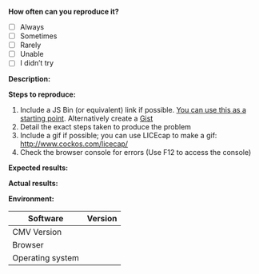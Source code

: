 <!--

If you’re filing a bug, please provide the following information:
-->

__How often can you reproduce it?__ <!-- Use [x] to mark your choice. -->

- [ ] Always
- [ ] Sometimes
- [ ] Rarely
- [ ] Unable
- [ ] I didn’t try

<!-- Please provide a detailed description of the issue. Include specific details to help us understand the problem. -->

__Description:__



<!-- List the step-by-step process to reproduce the issue. -->

__Steps to reproduce:__

1. Include a JS Bin (or equivalent) link if possible. [You can use this as a starting point](http://jsbin.com/purinunuda/edit?js,output). Alternatively create a [Gist](gist.github.com)
2. Detail the exact steps taken to produce the problem
3. Include a gif if possible; you can use LICEcap to make a gif: http://www.cockos.com/licecap/
4. Check the browser console for errors (Use F12 to access the console)

<!-- Describe what you expected to have happen after completing the steps above. -->

__Expected results:__



<!-- Describe what actually happened after completing the steps above. -->

__Actual results:__



<!-- Include details about your environment. -->

__Environment:__

| Software                | Version
| ------------------ | -------
| CMV Version | 
| Browser                 |
| Operating system |
